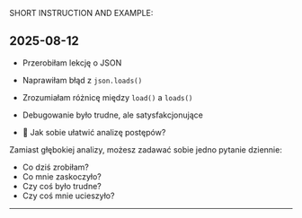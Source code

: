 SHORT INSTRUCTION AND EXAMPLE:

## 2025-08-12

- Przerobiłam lekcję o JSON
- Naprawiłam błąd z `json.loads()`
- Zrozumiałam różnicę między `load()` a `loads()`
- Debugowanie było trudne, ale satysfakcjonujące

- 🧠 Jak sobie ułatwić analizę postępów?

Zamiast głębokiej analizy, możesz zadawać sobie jedno pytanie dziennie:

- Co dziś zrobiłam?
- Co mnie zaskoczyło?
- Czy coś było trudne?
- Czy coś mnie ucieszyło?

----

